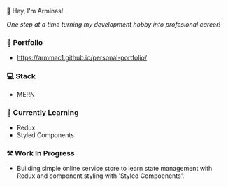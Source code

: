 👋 Hey, I'm Arminas!

*One step at a time turning my development hobby into profesional career!*

### 💼 Portfolio
- https://armmac1.github.io/personal-portfolio/

### 💻 Stack 
- MERN

### 🌱 Currently Learning
- Redux
- Styled Components

### ⚒ Work In Progress
- Building simple online service store to learn state management with Redux and component styling with 'Styled Compoenents'.
